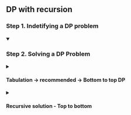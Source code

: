 ## DP with recursion
### Step 1. Indetifying a DP problem

<details open>
<summary><h3>Step 2. Solving a DP Problem</h3></summary>
<details>
<summary><h4> Tabulation -> recommended -> Bottom to top DP </h4></summary>

  - Step 1. Come with the dimansions and the representation of each dimention. You can create a different matrix once dimesions are decided.(let's call this matrix `dp`). Note that `dp(i,j)` will solve the `problem-in-hand` for `(i,j)` cell.

  - Step 2. After that, try to create a formula for a generic index considering it is reprensenting a sub-solution.
  - Step 3. Once formula is created, try to fill up the base cases in `dp`, for example sometimes is it straightforward to solve for first row, col or diagonal elements. (for 1D dp problems it would mean solving for first or last elements. Crux is to solve for straightforward values). According to the formula, try to understand cells needs to be filled for a generic solution.
  - Step 4. Once this is done, using these filled values run the algorithm to solve for the target case, where we are trying to reach a cell in dp. (The targets could be different too, in most cases to reach that we might need to comletely fill `dp`)
  
  #### Example: [Minimum Path Sum](https://leetcode.com/problems/minimum-path-sum/?envType=study-plan-v2&envId=top-interview-150)
```
Given a m x n grid filled with non-negative numbers, find a path from top left to bottom right, which minimizes the sum of all numbers along its path.

Note: You can only move either down or right at any point in time.
```

- Step 1. For a generic solultion, we only need two dimensions, one representing row, and other, column of the input. We will create `dp(mxn)`. Here `dp(i,j)` represents, minimum path sum from top-left corner to the index `(i,j)`.
- Step 2. Use dry running the formula as many as times you want, key is to get the confidence on the formula. Formula for the problem: `dp[i][j] = min(dp[i][j - 1] + grid[i][j], dp[i - 1][j] + grid[i][j]);`
- Step 3. Base cases are the first row and column. So we have filled the first row and column with the cumulative sum from the input matrix.
- Step 4. Use the formula starting from `row=1` and `col=1` and fill matrix `dp`. Result will be `dp[m - 1][n - 1]`
</details>
<details>
<summary><h4>Recursive solution - Top to bottom</h4></summary>
Notice that `node->val` is only repreenting the current node's contribution. And operator `+` might mean any mathematical operation. 
The perfect way to right a recusive solution is to imagine a function which returns or manipulates the value we are interested in. Then imagine a recursion tree. Each function call represents a node in this tree and might be returning something. Generally the output of a function is:

`contribution of the current node + (contribution of the subtree nodes)` =>
`node->val + node->left->val + node->left->left->val.... + node->right->val + node->right->left->val...` =>
`node->val + function on the subtrees`

</details>

</details>
